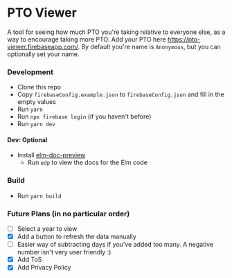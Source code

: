 # PTO Viewer

A tool for seeing how much PTO you're taking relative to everyone else, as a way to encourage taking more PTO. Add your PTO here https://pto-viewer.firebaseapp.com/. By default you're name is `Anonymous`, but you can optionally set your name.

### Development
- Clone this repo
- Copy `firebaseConfig.example.json` to `firebaseConfig.json` and fill in the empty values
- Run `yarn`
- Run `npx firebase login` (if you haven't before)
- Run `yarn dev`

#### Dev: Optional
- Install [elm-doc-preview](https://github.com/dmy/elm-doc-preview)
  - Run `edp` to view the docs for the Elm code

### Build
- Run `yarn build`


### Future Plans (in no particular order)
- [ ] Select a year to view
- [x] Add a button to refresh the data manually
- [ ] Easier way of subtracting days if you've added too many. A negative number isn't very user friendly :)
- [x] Add ToS
- [x] Add Privacy Policy